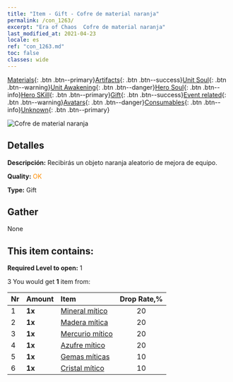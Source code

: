 ```yaml
---
title: "Item - Gift - Cofre de material naranja"
permalink: /con_1263/
excerpt: "Era of Chaos  Cofre de material naranja"
last_modified_at: 2021-04-23
locale: es
ref: "con_1263.md"
toc: false
classes: wide
---
```

 [Materials](/ItemsES/){: .btn .btn--primary}[Artifacts](/ItemsES/Artifacts/){: .btn .btn--success}[Unit Soul](/ItemsES/UnitSoul/){: .btn .btn--warning}[Unit Awakening](/ItemsES/UnitAwakening/){: .btn .btn--danger}[Hero Soul](/ItemsES/HeroSoul/){: .btn .btn--info}[Hero SKill](/ItemsES/HeroSkill/){: .btn .btn--primary}[Gift](/ItemsES/Gift/){: .btn .btn--success}[Event related](/ItemsES/Events/){: .btn .btn--warning}[Avatars](/ItemsES/Avatars/){: .btn .btn--danger}[Consumables](/ItemsES/Consumables/){: .btn .btn--info}[Unknown](/ItemsES/Unknown/){: .btn .btn--primary}

 ![Cofre de material naranja](/images/t/i_304002.png)

## Detalles
 **Descripción:** Recibirás un objeto naranja aleatorio de mejora de equipo.

 **Quality:** <span style="color: #FF8C00">OK</span>

 **Type:** Gift

## Gather

  None

## This item contains:

 **Required Level to open:** 1

 3 You would get **1** item  from:

  | Nr | Amount |     Item    | Drop Rate,% |
  |:---|:-------|:------------|:---------:|
  | 1 |  **1x** | [Mineral mítico](/ItemsES/mat_61/) | 20 | 
  | 2 |  **1x** | [Madera mítica](/ItemsES/mat_62/) | 20 | 
  | 3 |  **1x** | [Mercurio mítico](/ItemsES/mat_63/) | 20 | 
  | 4 |  **1x** | [Azufre mítico](/ItemsES/mat_64/) | 20 | 
  | 5 |  **1x** | [Gemas míticas](/ItemsES/mat_65/) | 10 | 
  | 6 |  **1x** | [Cristal mítico](/ItemsES/mat_66/) | 10 | 
